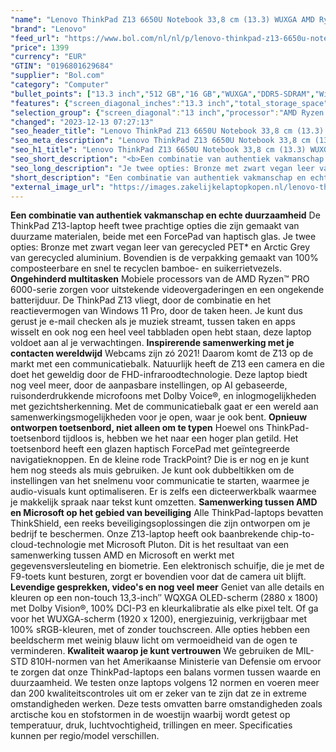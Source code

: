 ```yaml
---
"name": "Lenovo ThinkPad Z13 6650U Notebook 33,8 cm (13.3) WUXGA AMD Ryzen™ 5 PRO 16 GB LPDDR5-SDRAM 512 GB SSD Wi-Fi 6E (802.11ax) Windows 11 Pro Grijs, Zwart"
"brand": "Lenovo"
"feed_url": "https://www.bol.com/nl/nl/p/lenovo-thinkpad-z13-6650u-notebook-33-8-cm-wuxga-amd-ryzen-5-pro-16-gb-lpddr5-sdram-512-gb-ssd-wi-fi-6e-windows-11-pro-grijs-zwart/9300000107573471"
"price": 1399
"currency": "EUR"
"GTIN": "0196801629684"
"supplier": "Bol.com"
"category": "Computer"
"bullet_points": ["13.3 inch","512 GB","16 GB","WUXGA","DDR5-SDRAM","Windows"]
"features": {"screen_diagonal_inches":"13.3 inch","total_storage_space":"512 GB","memory_size":"16 GB","graphics":"WUXGA","memory_type":"DDR5-SDRAM","operating_system":"Windows"}
"selection_group": {"screen_diagonal":"13 inch","processor":"AMD Ryzen 5","changed_price_past_3_days":false,"product_family":"Thinkpad"}
"changed": "2023-12-13 07:27:13"
"seo_header_title": "Lenovo ThinkPad Z13 6650U Notebook 33,8 cm (13.3) WUXGA AMD Ryzen™ 5 PRO 16 GB LPDDR5-SDRAM 512 GB SSD Wi-Fi 6E (802.11ax) Windows 11 Pro Grijs, Zwart"
"seo_meta_description": "Lenovo ThinkPad Z13 6650U Notebook 33,8 cm (13.3) WUXGA AMD Ryzen™ 5 PRO 16 GB LPDDR5-SDRAM 512 GB SSD Wi-Fi 6E (802.11ax) Windows 11 Pro Grijs, Zwart"
"seo_h1_title": "Lenovo ThinkPad Z13 6650U Notebook 33,8 cm (13.3) WUXGA AMD Ryzen™ 5 PRO 16 GB LPDDR5-SDRAM 512 GB SSD Wi-Fi 6E (802.11ax) Windows 11 Pro Grijs, Zwart"
"seo_short_description": "<b>Een combinatie van authentiek vakmanschap en echte duurzaamheid</b> De ThinkPad Z13-laptop heeft twee prachtige opties die zijn gemaakt van duurzame materialen, beide met een ForcePad van haptisch glas."
"seo_long_description": "Je twee opties: Bronze met zwart vegan leer van gerecycled PET* en Arctic Grey van gerecycled aluminium. Bovendien is de verpakking gemaakt van 100% composteerbare en snel te recyclen bamboe- en suikerrietvezels.  <b>Ongehinderd multitasken</b> Mobiele processors van de AMD Ryzen™ PRO 6000-serie zorgen voor uitstekende videovergaderingen en een ongekende batterijduur. De ThinkPad Z13 vliegt, door de combinatie en het reactievermogen van Windows 11 Pro, door de taken heen. Je kunt dus gerust je e-mail checken als je muziek streamt, tussen taken en apps wisselt en ook nog een heel veel tabbladen open hebt staan, deze laptop voldoet aan al je verwachtingen.  <b>Inspirerende samenwerking met je contacten wereldwijd</b> Webcams zijn zó 2021! Daarom komt de Z13 op de markt met een communicatiebalk. Natuurlijk heeft de Z13 een camera en die doet het geweldig door de FHD-infraroodtechnologie. Deze laptop biedt nog veel meer, door de aanpasbare instellingen, op AI gebaseerde, ruisonderdrukkende microfoons met Dolby Voice®, en inlogmogelijkheden met gezichtsherkenning. Met de communicatiebalk gaat er een wereld aan samenwerkingsmogelijkheden voor je open, waar je ook bent.  <b>Opnieuw ontworpen toetsenbord, niet alleen om te typen</b> Hoewel ons ThinkPad-toetsenbord tijdloos is, hebben we het naar een hoger plan getild. Het toetsenbord heeft een glazen haptisch ForcePad met geïntegreerde navigatieknoppen. En de kleine rode TrackPoint? Die is er nog en je kunt hem nog steeds als muis gebruiken. Je kunt ook dubbeltikken om de instellingen van het snelmenu voor communicatie te starten, waarmee je audio-visuals kunt optimaliseren. Er is zelfs een dicteerwerkbalk waarmee je makkelijk spraak naar tekst kunt omzetten.  <b>Samenwerking tussen AMD en Microsoft op het gebied van beveiliging</b> Alle ThinkPad-laptops bevatten ThinkShield, een reeks beveiligingsoplossingen die zijn ontworpen om je bedrijf te beschermen. Onze Z13-laptop heeft ook baanbrekende chip-to-cloud-technologie met Microsoft Pluton. Dit is het resultaat van een samenwerking tussen AMD en Microsoft en werkt met gegevensversleuteling en biometrie. Een elektronisch schuifje, die je met de F9-toets kunt besturen, zorgt er bovendien voor dat de camera uit blijft.  <b>Levendige gesprekken, video's en nog veel meer</b> Geniet van alle details en kleuren op een non-touch 13,3-inch″ WQXGA OLED-scherm (2880 x 1800) met Dolby Vision®, 100% DCI-P3 en kleurkalibratie als elke pixel telt. Of ga voor het WUXGA-scherm (1920 x 1200), energiezuinig, verkrijgbaar met 100% sRGB-kleuren, met of zonder touchscreen. Alle opties hebben een beeldscherm met weinig blauw licht om vermoeidheid van de ogen te verminderen.  <b>Kwaliteit waarop je kunt vertrouwen</b> We gebruiken de MIL-STD 810H-normen van het Amerikaanse Ministerie van Defensie om ervoor te zorgen dat onze ThinkPad-laptops een balans vormen tussen waarde en duurzaamheid. We testen onze laptops volgens 12 normen en voeren meer dan 200 kwaliteitscontroles uit om er zeker van te zijn dat ze in extreme omstandigheden werken. Deze tests omvatten barre omstandigheden zoals arctische kou en stofstormen in de woestijn waarbij wordt getest op temperatuur, druk, luchtvochtigheid, trillingen en meer.  Specificaties kunnen per regio/model verschillen."
"short_description": "Een combinatie van authentiek vakmanschap en echte duurzaamheid De ThinkPad Z13-laptop heeft twee prachtige opties die zijn gemaakt van duurzame materialen, beide met een ForcePad van haptisch glas. Je twee opties: Bronze met zwart vegan leer van gerecycled PET* en Arctic Grey van gerecycled aluminium. Bovendien is de verpakking gemaakt van 100% composteerbare en snel te recyclen bamboe- en suikerrietvezels. Ongehinderd multitasken Mobiele processors van de AMD Ryzen™ PRO 6000-serie zorgen voor uitstekende videovergaderingen en een ongekende batterijduur. De ThinkPad Z13 vliegt, door de combinatie en het reactievermogen van Windows 11 Pro, door de taken heen. Je kunt dus gerust je e-mail checken als je muziek streamt, tussen taken en apps wisselt en ook nog een heel veel tabbladen open hebt staan, deze laptop voldoet aan al je verwachtingen. Inspirerende samenwerking met je contacten wereldwijd Webcams zijn zó 2021! Daarom komt de Z13 op de markt met een communicatiebalk. Natuurlijk heeft de Z13 een camera en die doet het geweldig door de FHD-infraroodtechnologie. Deze laptop biedt nog veel meer, door de aanpasbare instellingen, op AI gebaseerde, ruisonderdrukkende microfoons met Dolby Voice®, en inlogmogelijkheden met gezichtsherkenning. Met de communicatiebalk gaat er een wereld aan samenwerkingsmogelijkheden voor je open, waar je ook bent. Opnieuw ontworpen toetsenbord, niet alleen om te typen Hoewel ons ThinkPad-toetsenbord tijdloos is, hebben we het naar een hoger plan getild. Het toetsenbord heeft een glazen haptisch ForcePad met geïntegreerde navigatieknoppen. En de kleine rode TrackPoint? Die is er nog en je kunt hem nog steeds als muis gebruiken. Je kunt ook dubbeltikken om de instellingen van het snelmenu voor communicatie te starten, waarmee je audio-visuals kunt optimaliseren. Er is zelfs een dicteerwerkbalk waarmee je makkelijk spraak naar tekst kunt omzetten. Samenwerking tussen AMD en Microsoft op het gebied van beveiliging Alle ThinkPad-laptops bevatten ThinkShield, een reeks beveiligingsoplossingen die zijn ontworpen om je bedrijf te beschermen. Onze Z13-laptop heeft ook baanbrekende chip-to-cloud-technologie met Microsoft Pluton. Dit is het resultaat van een samenwerking tussen AMD en Microsoft en werkt met gegevensversleuteling en biometrie. Een elektronisch schuifje, die je met de F9-toets kunt besturen, zorgt er bovendien voor dat de camera uit blijft. Levendige gesprekken, video's en nog veel meer Geniet van alle details en kleuren op een non-touch 13,3-inch″ WQXGA OLED-scherm (2880 x 1800) met Dolby Vision®, 100% DCI-P3 en kleurkalibratie als elke pixel telt. Of ga voor het WUXGA-scherm (1920 x 1200), energiezuinig, verkrijgbaar met 100% sRGB-kleuren, met of zonder touchscreen. Alle opties hebben een beeldscherm met weinig blauw licht om vermoeidheid van de ogen te verminderen. Kwaliteit waarop je kunt vertrouwen We gebruiken de MIL-STD 810H-normen van het Amerikaanse Ministerie van Defensie om ervoor te zorgen dat onze ThinkPad-laptops een balans vormen tussen waarde en duurzaamheid. We testen onze laptops volgens 12 normen en voeren meer dan 200 kwaliteitscontroles uit om er zeker van te zijn dat ze in extreme omstandigheden werken. Deze tests omvatten barre omstandigheden zoals arctische kou en stofstormen in de woestijn waarbij wordt getest op temperatuur, druk, luchtvochtigheid, trillingen en meer. Specificaties kunnen per regio/model verschillen."
"external_image_url": "https://images.zakelijkelaptopkopen.nl/lenovo-thinkpad-z13-6650u-notebook-33-8-cm-wuxga-amd-ryzen-5-pro-16-gb-lpddr5-sdram-512-gb-ssd-wi-fi-6e-windows-11-pro-grijs-zwart.webp"
---
```


<b>Een combinatie van authentiek vakmanschap en echte duurzaamheid</b>  De ThinkPad Z13-laptop heeft twee prachtige opties die zijn gemaakt van duurzame materialen, beide met een ForcePad van haptisch glas. Je twee opties: Bronze met zwart vegan leer van gerecycled PET* en Arctic Grey van gerecycled aluminium. Bovendien is de verpakking gemaakt van 100% composteerbare en snel te recyclen bamboe- en suikerrietvezels.   <b>Ongehinderd multitasken</b>  Mobiele processors van de AMD Ryzen™ PRO 6000-serie zorgen voor uitstekende videovergaderingen en een ongekende batterijduur. De ThinkPad Z13 vliegt, door de combinatie en het reactievermogen van Windows 11 Pro, door de taken heen. Je kunt dus gerust je e-mail checken als je muziek streamt, tussen taken en apps wisselt en ook nog een heel veel tabbladen open hebt staan, deze laptop voldoet aan al je verwachtingen.   <b>Inspirerende samenwerking met je contacten wereldwijd</b>  Webcams zijn zó 2021! Daarom komt de Z13 op de markt met een communicatiebalk. Natuurlijk heeft de Z13 een camera en die doet het geweldig door de FHD-infraroodtechnologie. Deze laptop biedt nog veel meer, door de aanpasbare instellingen, op AI gebaseerde, ruisonderdrukkende microfoons met Dolby Voice®, en inlogmogelijkheden met gezichtsherkenning. Met de communicatiebalk gaat er een wereld aan samenwerkingsmogelijkheden voor je open, waar je ook bent.   <b>Opnieuw ontworpen toetsenbord, niet alleen om te typen</b>  Hoewel ons ThinkPad-toetsenbord tijdloos is, hebben we het naar een hoger plan getild. Het toetsenbord heeft een glazen haptisch ForcePad met geïntegreerde navigatieknoppen. En de kleine rode TrackPoint? Die is er nog en je kunt hem nog steeds als muis gebruiken. Je kunt ook dubbeltikken om de instellingen van het snelmenu voor communicatie te starten, waarmee je audio-visuals kunt optimaliseren. Er is zelfs een dicteerwerkbalk waarmee je makkelijk spraak naar tekst kunt omzetten.   <b>Samenwerking tussen AMD en Microsoft op het gebied van beveiliging</b>  Alle ThinkPad-laptops bevatten ThinkShield, een reeks beveiligingsoplossingen die zijn ontworpen om je bedrijf te beschermen. Onze Z13-laptop heeft ook baanbrekende chip-to-cloud-technologie met Microsoft Pluton. Dit is het resultaat van een samenwerking tussen AMD en Microsoft en werkt met gegevensversleuteling en biometrie. Een elektronisch schuifje, die je met de F9-toets kunt besturen, zorgt er bovendien voor dat de camera uit blijft.   <b>Levendige gesprekken, video's en nog veel meer</b>  Geniet van alle details en kleuren op een non-touch 13,3-inch″ WQXGA OLED-scherm (2880 x 1800) met Dolby Vision®, 100% DCI-P3 en kleurkalibratie als elke pixel telt. Of ga voor het WUXGA-scherm (1920 x 1200), energiezuinig, verkrijgbaar met 100% sRGB-kleuren, met of zonder touchscreen. Alle opties hebben een beeldscherm met weinig blauw licht om vermoeidheid van de ogen te verminderen.   <b>Kwaliteit waarop je kunt vertrouwen</b>  We gebruiken de MIL-STD 810H-normen van het Amerikaanse Ministerie van Defensie om ervoor te zorgen dat onze ThinkPad-laptops een balans vormen tussen waarde en duurzaamheid. We testen onze laptops volgens 12 normen en voeren meer dan 200 kwaliteitscontroles uit om er zeker van te zijn dat ze in extreme omstandigheden werken. Deze tests omvatten barre omstandigheden zoals arctische kou en stofstormen in de woestijn waarbij wordt getest op temperatuur, druk, luchtvochtigheid, trillingen en meer.  Specificaties kunnen per regio/model verschillen.